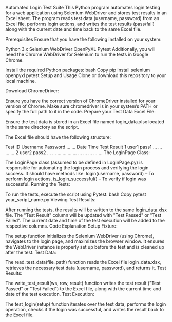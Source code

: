 Automated Login Test Suite
This Python program automates login testing for a web application using Selenium WebDriver and stores test results in an Excel sheet. The program reads test data (username, password) from an Excel file, performs login actions, and writes the test results (pass/fail) along with the current date and time back to the same Excel file.

Prerequisites
Ensure that you have the following installed on your system:

Python 3.x
Selenium WebDriver
OpenPyXL
Pytest
Additionally, you will need the Chrome WebDriver for Selenium to run the tests in Google Chrome.

Install the required Python packages:
bash
Copy
pip install selenium openpyxl pytest
Setup and Usage
Clone or download this repository to your local machine.

Download ChromeDriver:

Ensure you have the correct version of ChromeDriver installed for your version of Chrome. Make sure chromedriver is in your system’s PATH or specify the full path to it in the code.
Prepare your Test Data Excel File:

Ensure the test data is stored in an Excel file named login_data.xlsx located in the same directory as the script.

The Excel file should have the following structure:

Test ID	Username	Password	...	...	Date	Time	Test Result
1	user1	pass1	...	...	...	...	
2	user2	pass2	...	...	...	...	
...	...	...	...	...	...	...	
The LoginPage Class:

The LoginPage class (assumed to be defined in LoginPage.py) is responsible for automating the login process and verifying the login success. It should have methods like:
login(username, password) – To perform login actions.
is_login_successful() – To verify if login was successful.
Running the Tests:

To run the tests, execute the script using Pytest:
bash
Copy
pytest your_script_name.py
Viewing Test Results:

After running the tests, the results will be written to the same login_data.xlsx file.
The "Test Result" column will be updated with "Test Passed" or "Test Failed".
The current date and time of the test execution will be added to the respective columns.
Code Explanation
Setup Fixture:

The setup function initializes the Selenium WebDriver (using Chrome), navigates to the login page, and maximizes the browser window. It ensures the WebDriver instance is properly set up before the test and is cleaned up after the test.
Test Data:

The read_test_data(file_path) function reads the Excel file login_data.xlsx, retrieves the necessary test data (username, password), and returns it.
Test Results:

The write_test_result(ws, row, result) function writes the test result ("Test Passed" or "Test Failed") to the Excel file, along with the current time and date of the test execution.
Test Execution:

The test_login(setup) function iterates over the test data, performs the login operation, checks if the login was successful, and writes the result back to the Excel file.
